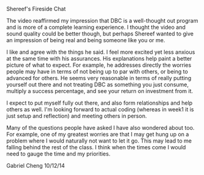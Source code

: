 Shereef's Fireside Chat

The video reaffirmed my impression that DBC is a well-thought out program and is more of a complete learning experience. I thought the video and sound quality could be better though, but perhaps Shereef wanted to give an impression of being real and being someone like you or me.

I like and agree with the things he said. I feel more excited yet less anxious at the same time with his assurances. His explanations help paint a better picture of what to expect. For example, he addresses directly the worries people may have in terms of not being up to par with others, or being to advanced for others. He seems very reasonable in terms of really putting yourself out there and not treating DBC as something you just consume, multiply a success percentage, and see your return on investment from it.

I expect to put myself fully out there, and also form relationships and help others as well. I'm looking forward to actual coding (whereas in week1 it is just setup and reflection) and meeting others in person.

Many of the questions people have asked I have also wondered about too. For example, one of my greatest worries are that I may get hung up on a problem where I would naturally not want to let it go. This may lead to me falling behind the rest of the class. I think when the times come I would need to gauge the time and my priorities.

Gabriel Cheng
10/12/14

